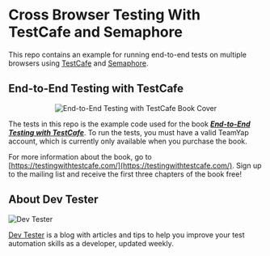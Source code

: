 # Cross Browser Testing With TestCafe and Semaphore

This repo contains an example for running end-to-end tests on multiple browsers using [TestCafe](https://testcafe.io/) and [Semaphore](https://semaphoreci.com/).

## End-to-End Testing with TestCafe

<p align="center">
  <img src="https://dev-tester.com/content/images/static/testing_with_testcafe_book_cover_small.png" alt="End-to-End Testing with TestCafe Book Cover" />
</p>

The tests in this repo is the example code used for the book [**_End-to-End Testing with TestCafe_**](https://testingwithtestcafe.com/). To run the tests, you must have a valid TeamYap account, which is currently only available when you purchase the book.

For more information about the book, go to [https://testingwithtestcafe.com/](https://testingwithtestcafe.com/). Sign up to the mailing list and receive the first three chapters of the book free!

## About Dev Tester

![Dev Tester](https://dev-tester.com/content/images/static/dev_tester_logo_txt_black.png)

[Dev Tester](https://dev-tester.com/) is a blog with articles and tips to help you improve your test automation skills as a developer, updated weekly.
